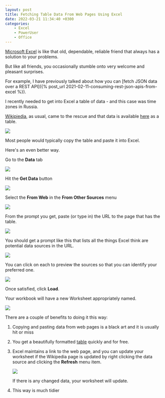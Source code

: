 ```yaml
---
layout: post
title: Fetching Table Data From Web Pages Using Excel
date: 2022-03-21 11:34:40 +0300
categories:
    - Excel
    - PowerUser
    - Office
---
```

[Microsoft Excel](https://www.microsoft.com/en-us/microsoft-365/excel) is like that old, dependable, reliable friend that always has a solution to your problems.

But like all friends, you occasionally stumble onto very welcome and pleasant surprises.

For example, I have previously talked about how you can [fetch JSON data over a REST API]({% post_url 2021-02-11-consuming-rest-json-apis-from-excel %}).

I recently needed to get into Excel a table of data - and this case was time zones in Russia.

[Wikipiedia](https://www.wikipedia.org/), as usual, came to the rescue and that data is available [here](https://en.wikipedia.org/wiki/Time_in_Russia) as a table.

![](../images/2022/03/RussianTimeZones.png)

Most people would typically copy the table and paste it into Excel.

Here's an even better way.

Go to the **Data** tab

![](../images/2022/03/1-Data.png)

Hit the **Get Data** button

![](../images/2022/03/2-GetData.png)

Select the **From Web** in the **From Other Sources** menu

![](../images/2022/03/3-FromWeb.png)

From the prompt you get, paste (or type in) the URL to the page that has the table.

![](../images/2022/03/4-WebURL.png)

You should get a prompt like this that lists all the things Excel think are potential data sources in the URL.

![](../images/2022/03/5-DataSources.png)

You can click on each to preview the sources so that you can identify your preferred one.

![](../images/2022/03/6-Preview.png)

Once satisfied, click **Load**.

Your workbook will have a new Worksheet appropriately named.

![](../images/2022/03/7-Worksheet.png)

There are a couple of benefits to doing it this way:
1. Copying and pasting data from web pages is a black art and it is usually hit or miss
2. You get a beautifully formatted [table](https://support.microsoft.com/en-us/office/overview-of-excel-tables-7ab0bb7d-3a9e-4b56-a3c9-6c94334e492c#:~:text=To%20quickly%20create%20a%20table,row%2C%20and%20then%20click%20OK.) quickly and for free.
3. Excel maintains a link to the web page, and you can update your worksheet if the Wikipedia page is updated by right clicking the data source and clicking the **Refresh** menu item.

    ![](../images/2022/03/8-Refresh.png)

    If there is any changed data, your worksheet will update.
4. This way is much tidier